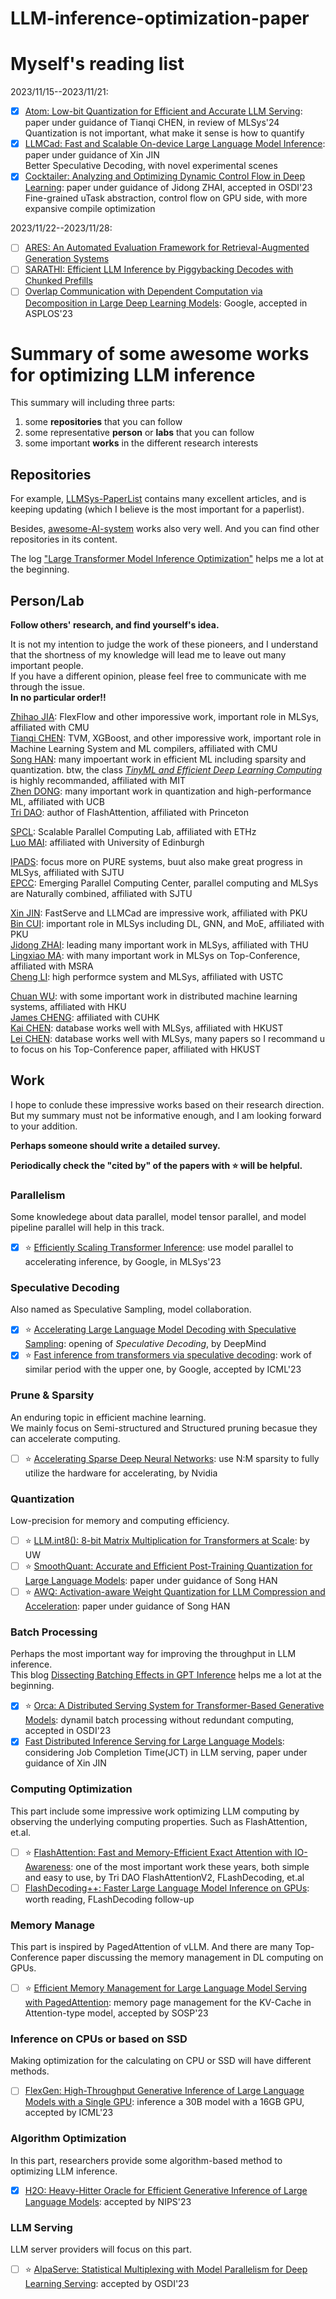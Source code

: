 # LLM-inference-optimization-paper

# Myself's reading list

2023/11/15--2023/11/21:  
- [x] [Atom: Low-bit Quantization for Efficient and Accurate LLM Serving](https://arxiv.org/abs/2310.19102): paper under guidance of Tianqi CHEN, in review of MLSys'24  
Quantization is not important, what make it sense is how to quantify  
- [x] [LLMCad: Fast and Scalable On-device Large Language Model Inference](https://arxiv.org/pdf/2309.04255.pdf): paper under guidance of Xin JIN  
Better Speculative Decoding, with novel experimental scenes  
- [x] [Cocktailer: Analyzing and Optimizing Dynamic Control Flow in Deep Learning](https://www.usenix.org/conference/osdi23/presentation/zhang-chen): paper under guidance of Jidong ZHAI, accepted in OSDI'23  
Fine-grained uTask abstraction, control flow on GPU side, with more expansive compile optimization

2023/11/22--2023/11/28:
- [ ] [ARES: An Automated Evaluation Framework for Retrieval-Augmented Generation Systems](https://arxiv.org/pdf/2311.09476.pdf)  
- [ ] [SARATHI: Efficient LLM Inference by Piggybacking Decodes with Chunked Prefills](https://arxiv.org/abs/2308.16369)
- [ ] [Overlap Communication with Dependent Computation via Decomposition in Large Deep Learning Models](https://dl.acm.org/doi/abs/10.1145/3567955.3567959): Google, accepted in ASPLOS'23

# Summary of some awesome works for optimizing  LLM inference    

This summary will including three parts: 
1. some **repositories** that you can follow
2. some representative **person** or **labs** that you can follow
3. some important **works** in the different research interests

## Repositories
For example, [LLMSys-PaperList](https://github.com/AmberLJC/LLMSys-PaperList) contains many excellent articles, and is keeping updating (which I believe is the most important for a paperlist).  

Besides, [awesome-AI-system](https://github.com/lambda7xx/awesome-AI-system) works also very well. And you can find other repositories in its content.  

The log ["Large Transformer Model Inference Optimization"](https://lilianweng.github.io/posts/2023-01-10-inference-optimization/) helps me a lot at the beginning.  

## Person/Lab

**Follow others' research, and find yourself's idea.**  

It is not my intention to judge the work of these pioneers, and I understand that the shortness of my knowledge will lead me to leave out many important people.   
If you have a different opinion, please feel free to communicate with me through the issue.  
**In no particular order!!**

[Zhihao JIA](https://www.cs.cmu.edu/~zhihaoj2/): FlexFlow and other imporessive work, important role in MLSys, affiliated with CMU  
[Tianqi CHEN](https://tqchen.com/): TVM, XGBoost, and other imporessive work, important role in Machine Learning System and ML compilers, affiliated with CMU  
[Song HAN](https://hanlab.mit.edu/songhan): many impoertant work in efficient ML including sparsity and quantization. btw, the class [*TinyML and Efficient Deep Learning Computing*](https://efficientml.ai) is highly recommanded, affiliated with MIT     
[Zhen DONG](https://dong-zhen.com/): many important work in quantization and high-performance ML, affiliated with UCB  
[Tri DAO](https://tridao.me/): author of FlashAttention, affiliated with Princeton  

[SPCL](https://spcl.inf.ethz.ch/Publications/): Scalable Parallel Computing Lab, affiliated with ETHz  
[Luo MAI](https://luomai.github.io/): affiliated with University of Edinburgh

[IPADS](https://ipads.se.sjtu.edu.cn/zh/publications/): focus more on PURE systems, buut also make great progress in MLSys, affiliated with SJTU  
[EPCC](http://epcc.sjtu.edu.cn/): Emerging Parallel Computing Center, parallel computing and MLSys are Naturally combined, affiliated with SJTU

[Xin JIN](https://xinjin.github.io/): FastServe and LLMCad are impressive work, affiliated with PKU  
[Bin CUI](https://cuibinpku.github.io/): important role in MLSys including DL, GNN, and MoE, affiliated with PKU  
[Jidong ZHAI](https://pacman.cs.tsinghua.edu.cn/~zjd/): leading many important work in MLSys, affiliated with THU  
[Lingxiao MA](https://xysmlx.github.io/): with many important work in MLSys on Top-Conference, affiliated with MSRA  
[Cheng LI](http://staff.ustc.edu.cn/~chengli7/): high performce system and MLSys, affiliated with USTC  

[Chuan WU](https://i.cs.hku.hk/~cwu/): with some important work in distributed machine learning systems, affiliated with HKU   
[James CHENG](https://www.cse.cuhk.edu.hk/~jcheng/index.html): affiliated with CUHK  
[Kai CHEN](https://www.cse.ust.hk/~kaichen/): database works well with MLSys, affiliated with HKUST  
[Lei CHEN](https://scholar.google.com/citations?hl=zh-CN&user=gtglwgYAAAAJ&view_op=list_works&sortby=pubdate): database works well with MLSys, many papers so I recommand u to focus on his Top-Conference paper, affiliated with HKUST  

## Work 

I hope to conlude these impressive works based on their research direction.  
But my summary must not be informative enough, and I am looking forward to your addition.  

**Perhaps someone should write a detailed survey.**  

**Periodically check the "cited by" of the papers with ⭐ will be helpful.**  

### Parallelism

Some knowledege about data parallel, model tensor parallel, and model pipeline parallel will help in this track.  

- [x] ⭐ [Efficiently Scaling Transformer Inference](https://arxiv.org/abs/2211.05102): use model parallel to accelerating inference, by Google, in MLSys'23    

### Speculative Decoding

Also named as Speculative Sampling, model collaboration.  

- [x] ⭐ [Accelerating Large Language Model Decoding with Speculative Sampling](https://arxiv.org/abs/2302.01318): opening of *Speculative Decoding*, by DeepMind
- [x] ⭐ [Fast inference from transformers via speculative decoding](https://arxiv.org/abs/2211.17192): work of similar period with the upper one, by Google, accepted by ICML'23

### Prune & Sparsity

An enduring topic in efficient machine learning.  
We mainly focus on Semi-structured and Structured pruning becasue they can accelerate computing.  

- [ ] ⭐ [Accelerating Sparse Deep Neural Networks](https://arxiv.org/abs/2104.08378): use N:M sparsity to fully utilize the hardware for accelerating, by Nvidia

### Quantization

Low-precision for memory and computing efficiency.  
- [ ] ⭐ [LLM.int8(): 8-bit Matrix Multiplication for Transformers at Scale](https://arxiv.org/abs/2208.07339): by UW  
- [ ] ⭐ [SmoothQuant: Accurate and Efficient Post-Training Quantization for Large Language Models](https://arxiv.org/abs/2211.10438): paper under guidance of Song HAN  
- [ ] ⭐ [AWQ: Activation-aware Weight Quantization for LLM Compression and Acceleration](https://arxiv.org/abs/2306.00978): paper under guidance of Song HAN  

### Batch Processing

Perhaps the most important way for improving the throughput in LLM inference.  
This blog [Dissecting Batching Effects in GPT Inference](https://le.qun.ch/en/blog/2023/05/13/transformer-batching/) helps me a lot at the beginning.  

- [x] ⭐ [Orca: A Distributed Serving System for Transformer-Based Generative Models](https://www.usenix.org/conference/osdi22/presentation/yu): dynamil batch processing without redundant computing, accepted in OSDI'23
- [x] [Fast Distributed Inference Serving for Large Language Models](https://arxiv.org/abs/2305.05920): considering Job Completion Time(JCT) in LLM serving, paper under guidance of Xin JIN  

### Computing Optimization

This part include some impressive work optimizing LLM computing by observing the underlying computing properties. Such as FlashAttention, et.al.

- [ ] ⭐ [FlashAttention: Fast and Memory-Efficient Exact Attention with IO-Awareness](https://arxiv.org/abs/2205.14135): one of the most important work these years, both simple and easy to use, by Tri DAO
FlashAttentionV2, FLashDecoding, et.al
- [ ] [FlashDecoding++: Faster Large Language Model Inference on GPUs](https://arxiv.org/abs/2311.01282): worth reading, FLashDecoding follow-up  

### Memory Manage

This part is inspired by PagedAttention of vLLM. And there are many Top-Conference paper discussing the memory management in DL computing on GPUs.  

- [ ] ⭐ [Efficient Memory Management for Large Language Model Serving with PagedAttention](https://arxiv.org/abs/2309.06180): memory page management for the KV-Cache in Attention-type model, accepted by SOSP'23

### Inference on CPUs or based on SSD

Making optimization for the calculating on CPU or SSD will have different methods.  

- [ ] [FlexGen: High-Throughput Generative Inference of Large Language Models with a Single GPU](https://arxiv.org/abs/2303.06865): inference a 30B model with a 16GB GPU, accepted by ICML'23

### Algorithm Optimization

In this part, researchers provide some algorithm-based method to optimizing LLM inference.  

- [x] [H2O: Heavy-Hitter Oracle for Efficient Generative Inference of Large Language Models](https://arxiv.org/abs/2306.14048): accepted by NIPS'23

### LLM Serving

LLM server providers will focus on this part.  

- [ ] ⭐ [AlpaServe: Statistical Multiplexing with Model Parallelism for Deep Learning Serving](https://arxiv.org/abs/2302.11665): accepted by OSDI'23